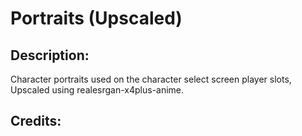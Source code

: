 # Portraits (Upscaled)

## Description: 

Character portraits used on the character select screen player slots, Upscaled using realesrgan-x4plus-anime.

## Credits: 



